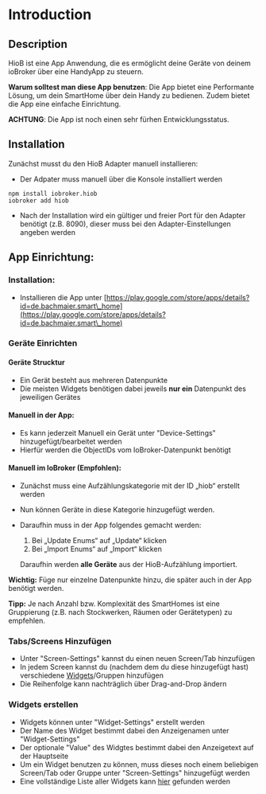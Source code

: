 # Introduction

## Description

HioB ist eine App Anwendung, die es ermöglicht deine Geräte von deinem ioBroker über eine HandyApp zu steuern.&#x20;



**Warum solltest man diese App benutzen**: Die App bietet eine Performante Lösung, um dein SmartHome über dein Handy zu bedienen. Zudem bietet die App eine einfache Einrichtung.

**ACHTUNG**: Die App ist noch einen sehr fürhen Entwicklungsstatus.

## Installation

Zunächst musst du den HioB Adapter manuell installieren:

* Der Adpater muss manuell über die Konsole installiert werden

```
npm install iobroker.hiob
iobroker add hiob
```

* Nach der Installation wird ein gültiger und freier Port für den Adapter benötigt (z.B. 8090), dieser muss bei den Adapter-Einstellungen angeben werden



## App Einrichtung:

### Installation:&#x20;

* Installieren die App unter [https://play.google.com/store/apps/details?id=de.bachmaier.smart\_home](https://play.google.com/store/apps/details?id=de.bachmaier.smart\_home)

### Geräte Einrichten

#### Geräte Strucktur

* Ein Gerät besteht aus mehreren Datenpunkte
* Die meisten Widgets benötigen dabei jeweils **nur ein** Datenpunkt des jeweiligen Gerätes

#### Manuell in der App:&#x20;

* Es kann jederzeit Manuell ein Gerät unter "Device-Settings" hinzugefügt/bearbeitet werden
* Hierfür werden die ObjectIDs vom IoBroker-Datenpunkt benötigt

#### Manuell im IoBroker (Empfohlen):

* Zunächst muss eine Aufzählungskategorie mit der ID „hiob“ erstellt werden
* Nun können Geräte in diese Kategorie hinzugefügt werden.
*   Daraufhin muss in der App folgendes gemacht werden:&#x20;

    1. Bei „Update Enums“ auf „Update“ klicken&#x20;
    2. Bei „Import Enums“ auf „Import“ klicken

    Daraufhin werden **alle Geräte** aus der HioB-Aufzählung importiert.

**Wichtig:** Füge nur einzelne Datenpunkte hinzu, die später auch in der App benötigt werden.

**Tipp:** Je nach Anzahl bzw. Komplexität des SmartHomes ist eine Gruppierung (z.B. nach Stockwerken, Räumen oder Gerätetypen) zu empfehlen.

### Tabs/Screens Hinzufügen

* Unter "Screen-Settings" kannst du einen neuen Screen/Tab hinzufügen
* In jedem Screen kannst du (nachdem dem du diese hinzugefügt hast) verschiedene [Widgets](https://app.gitbook.com/s/YWLvuNyLNp6aa7cn2y33/\~/changes/oA9p3RZ4zPIZXkJxzQ1V/widgets)/Gruppen hinzufügen
* Die Reihenfolge kann nachträglich über Drag-and-Drop ändern

### Widgets erstellen

* Widgets können unter "Widget-Settings" erstellt werden
* Der Name des Widget bestimmt dabei den Anzeigenamen unter "Widget-Settings"
* Der optionale "Value" des Widgtes bestimmt dabei den Anzeigetext auf der Hauptseite
* Um ein Widget benutzen zu können, muss dieses noch einem beliebigen Screen/Tab oder Gruppe unter "Screen-Settings" hinzugefügt werden
* Eine vollständige Liste aller Widgets kann [hier](widgets.md) gefunden werden



